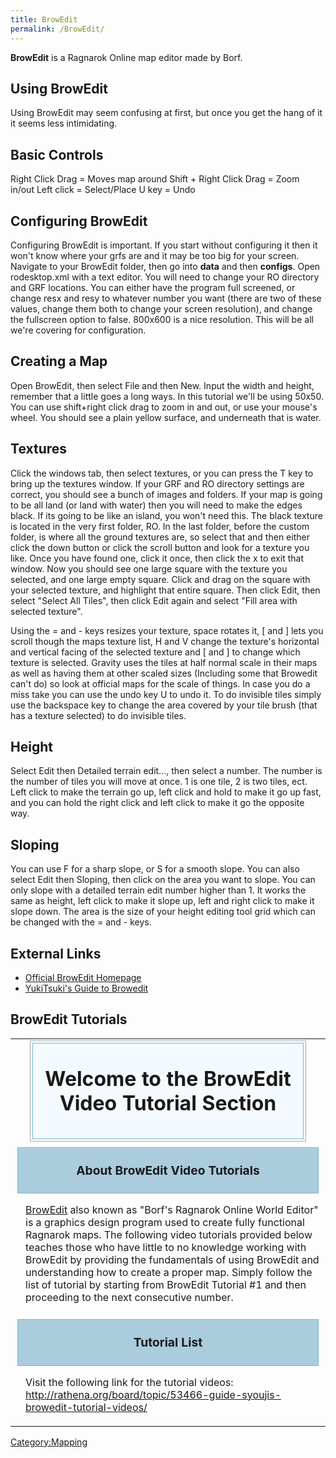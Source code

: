 ```yaml
---
title: BrowEdit
permalink: /BrowEdit/
---
```


**BrowEdit** is a Ragnarok Online map editor made by Borf.

Using BrowEdit
--------------

Using BrowEdit may seem confusing at first, but once you get the hang of it it seems less intimidating.

Basic Controls
--------------

Right Click Drag = Moves map around
Shift + Right Click Drag = Zoom in/out
Left click = Select/Place
U key = Undo

Configuring BrowEdit
--------------------

Configuring BrowEdit is important. If you start without configuring it then it won't know where your grfs are and it may be too big for your screen. Navigate to your BrowEdit folder, then go into **data** and then **configs**. Open rodesktop.xml with a text editor. You will need to change your RO directory and GRF locations. You can either have the program full screened, or change resx and resy to whatever number you want (there are two of these values, change them both to change your screen resolution), and change the fullscreen option to false. 800x600 is a nice resolution. This will be all we're covering for configuration.

Creating a Map
--------------

Open BrowEdit, then select File and then New. Input the width and height, remember that a little goes a long ways. In this tutorial we'll be using 50x50. You can use shift+right click drag to zoom in and out, or use your mouse's wheel. You should see a plain yellow surface, and underneath that is water.

Textures
--------

Click the windows tab, then select textures, or you can press the T key to bring up the textures window. If your GRF and RO directory settings are correct, you should see a bunch of images and folders. If your map is going to be all land (or land with water) then you will need to make the edges black. If its going to be like an island, you won't need this. The black texture is located in the very first folder, RO. In the last folder, before the custom folder, is where all the ground textures are, so select that and then either click the down button or click the scroll button and look for a texture you like. Once you have found one, click it once, then click the x to exit that window. Now you should see one large square with the texture you selected, and one large empty square. Click and drag on the square with your selected texture, and highlight that entire square. Then click Edit, then select "Select All Tiles", then click Edit again and select "Fill area with selected texture".

Using the = and - keys resizes your texture, space rotates it, \[ and \] lets you scroll though the maps texture list, H and V change the texture's horizontal and vertical facing of the selected texture and \[ and \] to change which texture is selected. Gravity uses the tiles at half normal scale in their maps as well as having them at other scaled sizes (Including some that Browedit can't do) so look at official maps for the scale of things. In case you do a miss take you can use the undo key U to undo it. To do invisible tiles simply use the backspace key to change the area covered by your tile brush (that has a texture selected) to do invisible tiles.

Height
------

Select Edit then Detailed terrain edit..., then select a number. The number is the number of tiles you will move at once. 1 is one tile, 2 is two tiles, ect. Left click to make the terrain go up, left click and hold to make it go up fast, and you can hold the right click and left click to make it go the opposite way.

Sloping
-------

You can use F for a sharp slope, or S for a smooth slope. You can also select Edit then Sloping, then click on the area you want to slope. You can only slope with a detailed terrain edit number higher than 1. It works the same as height, left click to make it slope up, left and right click to make it slope down. The area is the size of your height editing tool grid which can be changed with the = and - keys.

External Links
--------------

-   [Official BrowEdit Homepage](http://browedit.excalibur-nw.com/)
-   [YukiTsuki's Guide to Browedit](http://browedit.excalibur-nw.com/?a=viewtopic&id=533)

BrowEdit Tutorials
------------------

<table>
<tbody>
<tr class="odd">
<td><div style="width: 90%; margin: auto; background:#f5faff; border: 1px solid #AAA;">
<div style="background:#f5faff; border: 1px solid #7BC; padding: 5px; margin: 3px; font-weight: bold; text-align: center; font-size: 200%;">
<p>Welcome to the BrowEdit Video Tutorial Section<br />
</p>
</div>
</div></td>
</tr>
<tr class="even">
<td><div style="background: #ACD; border: 1px solid #7BC; padding: 5px; margin: 3px; font-weight: bold; text-align: center; font-size: 120%;">
<p>About BrowEdit Video Tutorials</p>
</div>
<div style="padding-left: 1em;">
<p><a href="/BrowEdit" title="wikilink">BrowEdit</a> also known as &quot;Borf's Ragnarok Online World Editor&quot; is a graphics design program used to create fully functional Ragnarok maps. The following video tutorials provided below teaches those who have little to no knowledge working with BrowEdit by providing the fundamentals of using BrowEdit and understanding how to create a proper map. Simply follow the list of tutorial by starting from BrowEdit Tutorial #1 and then proceeding to the next consecutive number.</p></td>
</tr>
<tr class="odd">
<td><div style="background: #ACD; border: 1px solid #7BC; padding: 5px; margin: 3px; font-weight: bold; text-align: center; font-size: 120%;">
<p>Tutorial List</p>
</div>
<div style="padding-left: 1em;">
<p>Visit the following link for the tutorial videos: <a href="http://rathena.org/board/topic/53466-guide-syoujis-browedit-tutorial-videos/" class="uri">http://rathena.org/board/topic/53466-guide-syoujis-browedit-tutorial-videos/</a></p></td>
</tr>
</tbody>
</table>

[Category:Mapping](/Category:Mapping "wikilink")